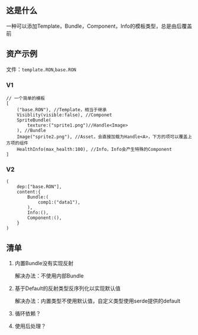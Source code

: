 ## 这是什么

一种可以添加Template，Bundle，Component，Info的模板类型，总是由后覆盖前

## 资产示例

文件：`template.RON`,`base.RON`

### V1

```RON
// 一个简单的模板
[
    ("base.RON"), //Template，相当于继承
    Visiblity(visible:false), //Componet
    SpriteBundle(
        texture:("sprite1.png")//Handle<Image>
    ), //Bundle
    Image("sprite2.png"), //Asset，会直接加载为Handle<A>，下方的项可以覆盖上方项的组件
    HealthInfo(max_health:100), //Info，Info会产生特殊的Component
]
```

### V2

```RON
(
    dep:["base.RON"],
    content:{
        Bundle:(
            comp1:("data1"),
        ),
        Info:(),
        Component:(),
    }
)
```

##     

## 清单

1. 内置Bundle没有实现反射

   解决办法：不使用内部Bundle
2. 基于Default的反射类型反序列化以实现默认值

   解决办法：内置类型不使用默认值，自定义类型使用serde提供的default
3. 循环依赖？
4. 使用后处理？